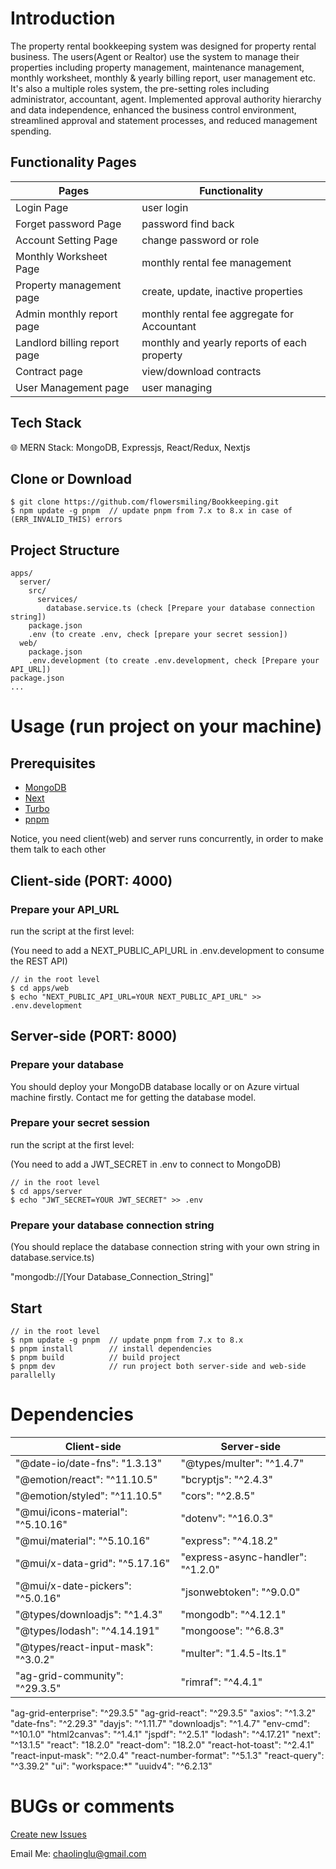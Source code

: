 # Introduction

The property rental bookkeeping system was designed for property rental business. The users(Agent or Realtor) use the system to manage their properties including property management, maintenance management, monthly worksheet, monthly & yearly billing report, user management etc. It's also a multiple roles system, the pre-setting roles including administrator, accountant, agent. Implemented approval authority hierarchy and data independence, enhanced the business control environment, streamlined approval and statement processes, and reduced management spending.

## Functionality Pages
Pages | Functionality
--- | ---
Login Page | user login
Forget password Page | password find back
Account Setting Page | change password or role
Monthly Worksheet Page | monthly rental fee management
Property management page | create, update, inactive properties
Admin monthly report page | monthly rental fee aggregate for Accountant
Landlord billing report page | monthly and yearly reports of each property
Contract page | view/download contracts
User Management page | user managing

## Tech Stack

🌐 MERN Stack: MongoDB, Expressjs, React/Redux, Nextjs

## Clone or Download
```terminal
$ git clone https://github.com/flowersmiling/Bookkeeping.git
$ npm update -g pnpm  // update pnpm from 7.x to 8.x in case of (ERR_INVALID_THIS) errors
```
## Project Structure
```terminal
apps/
  server/
    src/
      services/
        database.service.ts (check [Prepare your database connection string])
    package.json
    .env (to create .env, check [prepare your secret session])
  web/
    package.json
    .env.development (to create .env.development, check [Prepare your API_URL])
package.json
...
```

# Usage (run project on your machine)

## Prerequisites
- [MongoDB](https://github.com/mongodb/node-mongodb-native)
- [Next](https://nextjs.org) 
- [Turbo](https://turbo.build/repo)
- [pnpm](https://pnpm.io/installation)

Notice, you need client(web) and server runs concurrently, in order to make them talk to each other

## Client-side (PORT: 4000)

### Prepare your API_URL

run the script at the first level:

(You need to add a NEXT_PUBLIC_API_URL in .env.development to consume the REST API)

```terminal
// in the root level
$ cd apps/web
$ echo "NEXT_PUBLIC_API_URL=YOUR NEXT_PUBLIC_API_URL" >> .env.development
```

## Server-side (PORT: 8000)

### Prepare your database

You should deploy your MongoDB database locally or on Azure virtual machine firstly. Contact me for getting the database model.

### Prepare your secret session

run the script at the first level:

(You need to add a JWT_SECRET in .env to connect to MongoDB)

```terminal
// in the root level
$ cd apps/server
$ echo "JWT_SECRET=YOUR JWT_SECRET" >> .env
```

### Prepare your database connection string

(You should replace the database connection string with your own string in database.service.ts)

"mongodb://[Your Database_Connection_String]"

## Start

```terminal
// in the root level
$ npm update -g pnpm  // update pnpm from 7.x to 8.x
$ pnpm install        // install dependencies
$ pnpm build          // build project
$ pnpm dev            // run project both server-side and web-side parallelly 
```

# Dependencies
Client-side | Server-side
--- | ---
"@date-io/date-fns": "1.3.13" | "@types/multer": "^1.4.7"
"@emotion/react": "^11.10.5" | "bcryptjs": "^2.4.3"
"@emotion/styled": "^11.10.5" | "cors": "^2.8.5"
"@mui/icons-material": "^5.10.16" | "dotenv": "^16.0.3"
"@mui/material": "^5.10.16" | "express": "^4.18.2"
"@mui/x-data-grid": "^5.17.16" | "express-async-handler": "^1.2.0"
"@mui/x-date-pickers": "^5.0.16" | "jsonwebtoken": "^9.0.0"
"@types/downloadjs": "^1.4.3" | "mongodb": "^4.12.1"
"@types/lodash": "^4.14.191" | "mongoose": "^6.8.3"
"@types/react-input-mask": "^3.0.2" | "multer": "1.4.5-lts.1"
"ag-grid-community": "^29.3.5" | "rimraf": "^4.4.1"
"ag-grid-enterprise": "^29.3.5"
"ag-grid-react": "^29.3.5"
"axios": "^1.3.2"
"date-fns": "^2.29.3"
"dayjs": "^1.11.7"
"downloadjs": "^1.4.7"
"env-cmd": "^10.1.0"
"html2canvas": "^1.4.1"
"jspdf": "^2.5.1"
"lodash": "^4.17.21"
"next": "^13.1.5"
"react": "18.2.0"
"react-dom": "18.2.0"
"react-hot-toast": "^2.4.1"
"react-input-mask": "^2.0.4"
"react-number-format": "^5.1.3"
"react-query": "^3.39.2"
"ui": "workspace:*"
"uuidv4": "^6.2.13"

# BUGs or comments

[Create new Issues](https://github.com/flowersmiling/Bookkeeping/issues)

Email Me: chaolinglu@gmail.com

